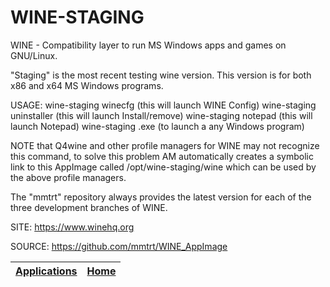 # WINE-STAGING

 WINE - Compatibility layer to run MS Windows apps and games on GNU/Linux.
 
 "Staging" is the most recent testing wine version.
 This version is for both x86 and x64 MS Windows programs.
 
 USAGE: wine-staging winecfg (this will launch WINE Config)
        wine-staging uninstaller (this will launch Install/remove)
        wine-staging notepad (this will launch Notepad)
        wine-staging <program>.exe (to launch a any Windows program)
        
 NOTE that Q4wine and other profile managers for WINE may not recognize  this command, to solve this problem AM automatically creates a symbolic  link to this AppImage called /opt/wine-staging/wine which can be used by  the above profile managers.
 
 The "mmtrt" repository always provides the latest version for each of the  three development branches of WINE.
 
 SITE: https://www.winehq.org

 SOURCE: https://github.com/mmtrt/WINE_AppImage

 | [Applications](https://portable-linux-apps.github.io/apps.html) | [Home](https://portable-linux-apps.github.io)
 | --- | --- |
